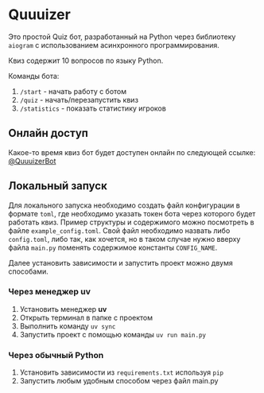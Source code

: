 # Quuuizer

Это простой Quiz бот, разработанный на Python через библиотеку `aiogram` с использованием асинхронного программирования.

Квиз содержит 10 вопросов по языку Python.

Команды бота:

1. `/start` - начать работу с ботом
2. `/quiz` - начать/перезапустить квиз
3. `/statistics` - показать статистику игроков

## Онлайн доступ

Какое-то время квиз бот будет доступен онлайн по следующей ссылке: [@QuuuizerBot](https://t.me/QuuuizerBot)

## Локальный запуск

Для локального запуска необходимо создать файл конфигурации в формате `toml`, где необходимо указать токен бота через которого будет работать квиз. Пример структуры и содержимого можно посмотреть в файле `example_config.toml`. Свой файл необходимо назвать либо `config.toml`, либо так, как хочется, но в таком случае нужно вверху файла `main.py` поменять содержимое константы `CONFIG_NAME`.

Далее установить зависимости и запустить проект можно двумя способами.

### Через менеджер uv

1. Установить менеджер **uv**
2. Открыть терминал в папке с проектом
3. Выполнить команду `uv sync`
4. Запустить проект с помощью команды `uv run main.py`

### Через обычный Python

1. Установить зависимости из `requirements.txt` используя `pip`
2. Запустить любым удобным способом через файл main.py
